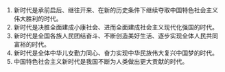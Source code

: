 1. 新时代是承前启后、继往开来、在新的历史条件下继续夺取中国特色社会主义伟大胜利的时代。
2. 新时代是决胜全面建成小康社会、进而全面建成社会主义现代化强国的时代。
3. 新时代是全国各族人民团结奋斗、不断创造美好生活、逐步实现全体人民共同富裕的时代。
4. 新时代是全体中华儿女勤力同心、奋力实现中华民族伟大复兴中国梦的时代。
5. 中国特色社会主义新时代是我国不断为人类做出更大贡献的时代。